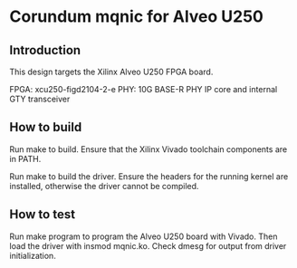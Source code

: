 # Corundum mqnic for Alveo U250

## Introduction

This design targets the Xilinx Alveo U250 FPGA board.

FPGA: xcu250-figd2104-2-e
PHY: 10G BASE-R PHY IP core and internal GTY transceiver

## How to build

Run make to build.  Ensure that the Xilinx Vivado toolchain components are
in PATH.

Run make to build the driver.  Ensure the headers for the running kernel are
installed, otherwise the driver cannot be compiled.

## How to test

Run make program to program the Alveo U250 board with Vivado.  Then load the
driver with insmod mqnic.ko.  Check dmesg for output from driver
initialization.


